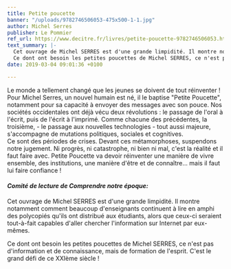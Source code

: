 ```yaml
---
title: Petite poucette
banner: "/uploads/9782746506053-475x500-1-1.jpg"
author: Michel Serres
publisher: Le Pommier
ref_url: https://www.decitre.fr/livres/petite-poucette-9782746506053.html#resume
text_summary: |-
  Cet ouvrage de Michel SERRES est d'une grande limpidité. Il montre notamment comment beaucoup d'enseignants continuent à lire en amphi des polycopiés qu'ils ont distribué aux étudiants, alors que ceux-ci seraient tout-à-fait capables d'aller chercher l'information sur Internet par eux-mêmes.
  Ce dont ont besoin les petites poucettes de Michel SERRES, ce n'est pas d'information et de connaissance, mais de formation de l'esprit. C'est le grand défi de ce XXIème siècle !
date: 2019-03-04 09:01:36 +0100

---
```

Le monde a tellement changé que les jeunes se doivent de tout réinventer ! Pour Michel Serres, un nouvel humain est né, il le baptise "Petite Poucette", notamment pour sa capacité à envoyer des messages avec son pouce. Nos sociétés occidentales ont déjà vécu deux révolutions : le passage de l'oral à l'écrit, puis de l'écrit à l'imprimé. Comme chacune des précédentes, la troisième, - le passage aux nouvelles technologies - tout aussi majeure, s'accompagne de mutations politiques, sociales et cognitives.   
 Ce sont des périodes de crises. Devant ces métamorphoses, suspendons notre jugement. Ni progrès, ni catastrophe, ni bien ni mal, c'est la réalité et il faut faire avec. Petite Poucette va devoir réinventer une manière de vivre ensemble, des institutions, une manière d'être et de connaître... mais il faut lui faire confiance !

#### **_Comité de lecture de Comprendre notre époque:_**

Cet ouvrage de Michel SERRES est d'une grande limpidité. Il montre notamment comment beaucoup d'enseignants continuent à lire en amphi des polycopiés qu'ils ont distribué aux étudiants, alors que ceux-ci seraient tout-à-fait capables d'aller chercher l'information sur Internet par eux-mêmes.

Ce dont ont besoin les petites poucettes de Michel SERRES, ce n'est pas d'information et de connaissance, mais de formation de l'esprit. C'est le grand défi de ce XXIème siècle !